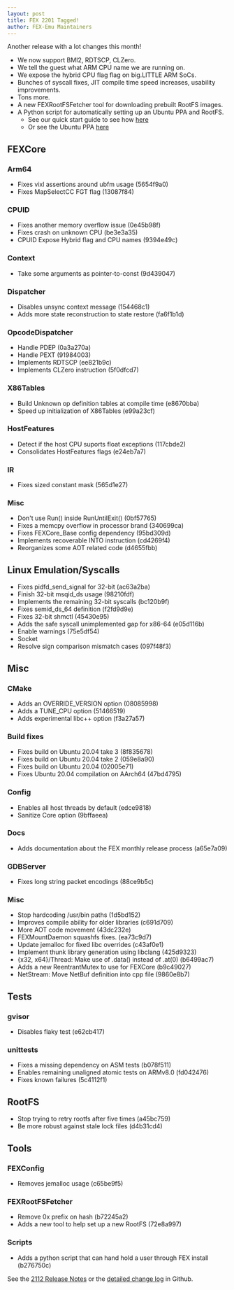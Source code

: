 ```yaml
---
layout: post
title: FEX 2201 Tagged!
author: FEX-Emu Maintainers
---
```


Another release with a lot changes this month!
- We now support BMI2, RDTSCP, CLZero.
- We tell the guest what ARM CPU name we are running on.
- We expose the hybrid CPU flag flag on big.LITTLE ARM SoCs.
- Bunches of syscall fixes, JIT compile time speed increases, usability improvements.
- Tons more.
- A new FEXRootFSFetcher tool for downloading prebuilt RootFS images.
- A Python script for automatically setting up an Ubuntu PPA and RootFS. 
  - See our quick start guide to see how [here](https://github.com/FEX-Emu/FEX#quick-start-guide)
  - Or see the Ubuntu PPA [here](https://launchpad.net/~fex-emu/+archive/ubuntu/fex)

## FEXCore

### Arm64
 - Fixes vixl assertions around ubfm usage (5654f9a0)
 - Fixes MapSelectCC FGT flag (13087f84)
 
### CPUID
 - Fixes another memory overflow issue (0e45b98f)
 - Fixes crash on unknown CPU (be3e3a35)
 - CPUID Expose Hybrid flag and CPU names (9394e49c)

### Context
 - Take some arguments as pointer-to-const (9d439047)

### Dispatcher
 - Disables unsync context message (154468c1)
 - Adds more state reconstruction to state restore (fa6f1b1d)

### OpcodeDispatcher
 - Handle PDEP (0a3a270a)
 - Handle PEXT (91984003)
 - Implements RDTSCP (ee821b9c)
 - Implements CLZero instruction (5f0dfcd7)

### X86Tables
 - Build Unknown op definition tables at compile time (e8670bba)
 - Speed up initialization of X86Tables (e99a23cf)

### HostFeatures
 - Detect if the host CPU suports float exceptions  (117cbde2)
 - Consolidates HostFeatures flags (e24eb7a7)

### IR
 - Fixes sized constant mask (565d1e27)
### Misc
 - Don't use Run() inside RunUntilExit() (0bf57765)
 - Fixes a memcpy overflow in processor brand (340699ca)
 - Fixes FEXCore_Base config dependency (95bd309d)
 - Implements recoverable INTO instruction (cd4269f4)
 - Reorganizes some AOT related code (d4655fbb)

## Linux Emulation/Syscalls
 - Fixes pidfd_send_signal for 32-bit (ac63a2ba)
 - Finish 32-bit msqid_ds usage (98210fdf)
 - Implements the remaining 32-bit syscalls (bc120b9f)
 - Fixes semid_ds_64 definition (f2fd9d9e)
 - Fixes 32-bit shmctl (45430e95)
 - Adds the safe syscall unimplemented gap for x86-64 (e05d116b)
 - Enable warnings (75e5df54)
 - Socket
  - Resolve sign comparison mismatch cases (097f48f3)

## Misc
### CMake
 - Adds an OVERRIDE_VERSION option (08085998)
 - Adds a TUNE_CPU option (51466519)
 - Adds experimental libc++ option (f3a27a57)

### Build fixes
 - Fixes build on Ubuntu 20.04 take 3 (8f835678)
 - Fixes build on Ubuntu 20.04 take 2 (059e8a90)
 - Fixes build on Ubuntu 20.04 (02005e71)
 - Fixes Ubuntu 20.04 compilation on AArch64 (47bd4795)

### Config
 - Enables all host threads by default (edce9818)
 - Sanitize Core option (9bffaeea)

### Docs
 - Adds documentation about the FEX monthly release process (a65e7a09)

### GDBServer
 - Fixes long string packet encodings (88ce9b5c)

### Misc
 - Stop hardcoding /usr/bin paths (1d5bd152)
 - Improves compile ability for older libraries (c691d709)
 - More AOT code movement (43dc232e)
 - FEXMountDaemon squashfs fixes. (ea73c9d7)
 - Update jemalloc for fixed libc overrides (c43af0e1)
 - Implement thunk library generation using libclang (425d9323)
 - {x32, x64}/Thread: Make use of .data() instead of .at(0) (b6499ac7)
 - Adds a new ReentrantMutex to use for FEXCore (b9c49027)
 - NetStream: Move NetBuf definition into cpp file  (9860e8b7)
 
## Tests
### gvisor
 - Disables flaky test (e62cb417)
### unittests
 - Fixes a missing dependency on ASM tests (b078f511)
 - Enables remaining unaligned atomic tests on ARMv8.0 (fd042476)
 - Fixes known failures (5c4112f1)

## RootFS
 - Stop trying to retry rootfs after five times (a45bc759)
 - Be more robust against stale lock files (d4b31cd4)

## Tools
### FEXConfig
 - Removes jemalloc usage (c65be9f5)

### FEXRootFSFetcher
 - Remove 0x prefix on hash (b72245a2)
 - Adds a new tool to help set up a new RootFS (72e8a997)

### Scripts
 - Adds a python script that can hand hold a user through FEX install (b276750c)

See the [2112 Release Notes](https://github.com/FEX-Emu/FEX/releases/tag/FEX-2112) or the [detailed change log](https://github.com/FEX-Emu/FEX/compare/FEX-2112...FEX-2201) in Github.